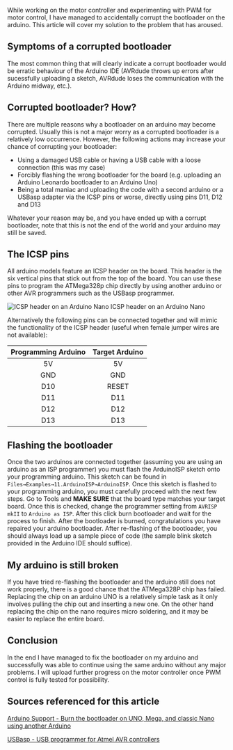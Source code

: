 While working on the motor controller and experimenting with PWM for motor control, I have managed to accidentally corrupt the bootloader on the arduino. This article will cover my solution to the problem that has aroused.

## Symptoms of a corrupted bootloader
The most common thing that will clearly indicate a corrupt bootloader would be erratic behaviour of the Arduino IDE (AVRdude throws up errors after sucessfully uploading a sketch, AVRdude loses the communication with the Arduino midway, etc.).

## Corrupted bootloader? How?
There are multiple reasons why a bootloader on an arduino may become corrupted. Usually this is not a major worry as a corrupted bootloader is a relatively low occurrence. However, the following actions may increase your chance of corrupting your bootloader:
- Using a damaged USB cable or having a USB cable with a loose connection (this was my case)
- Forcibly flashing the wrong bootloader for the board (e.g. uploading an Arduino Leonardo bootloader to an Arduino Uno)
- Being a total maniac and uploading the code with a second arduino or a USBasp adapter via the ICSP pins or worse, directly using pins D11, D12 and D13



Whatever your reason may be, and you have ended up with a corrupt bootloader, note that this is not the end of the world and your arduino may still be saved.

## The ICSP pins
All arduino models feature an ICSP header on the board. This header is the six vertical pins that stick out from the top of the board. You can use these pins to program the ATMega328p chip directly by using another arduino or other AVR programmers such as the USBasp programmer.

![ICSP header on an Arduino Nano](https://github.com/tomaszjhuczek/TUD-RoboSumo-Archive/blob/main/Blog%20Archive/Resources/ICSP%20Header.jpg?raw=true)
ICSP header on an Arduino Nano

Alternatively the following pins can be connected together and will mimic the functionality of the ICSP header (useful when female jumper wires are not available):

| **Programming Arduino** | **Target Arduino** |
|:-----------------------:|:------------------:|
|           5V            |         5V         |
|           GND           |        GND         |
|           D10           |       RESET        |
|           D11           |        D11         |
|           D12           |        D12         |
|           D13           |        D13         |

## Flashing the bootloader
Once the two arduinos are connected together (assuming you are using an arduino as an ISP programmer) you must flash the ArduinoISP sketch onto your programming arduino. This sketch can be found in `Files→Examples→11.ArduinoISP→ArduinoISP`. Once this sketch is flashed to your programming arduino, you must carefully proceed with the next few steps. Go to Tools and **MAKE SURE** that the board type matches your target board. Once this is checked, change the programmer setting from `AVRISP mkII` to `Arduino as ISP`. After this click burn bootloader and wait for the process to finish. After the bootloader is burned, congratulations you have repaired your arduino bootloader. After re-flashing of the bootloader, you should always load up a sample piece of code (the sample blink sketch provided in the Arduino IDE should suffice).

## My arduino is still broken
If you have tried re-flashing the bootloader and the arduino still does not work properly, there is a good chance that the ATMega328P chip has failed. Replacing the chip on an arduino UNO is a relatively simple task as it only involves pulling the chip out and inserting a new one. On the other hand replacing the chip on the nano requires micro soldering, and it may be easier to replace the entire board.

## Conclusion
In the end I have managed to fix the bootloader on my arduino and successfully was able to continue using the same arduino without any major problems. I will upload further progress on the motor controller once PWM control is fully tested for possibility.

## Sources referenced for this article
[Arduino Support - Burn the bootloader on UNO, Mega, and classic Nano using another Arduino ](https://support.arduino.cc/hc/en-us/articles/4841602539164-Burn-the-bootloader-on-UNO-Mega-and-classic-Nano-using-another-Arduino)

[USBasp - USB programmer for Atmel AVR controllers](https://www.fischl.de/usbasp/)

